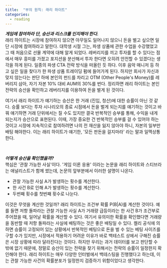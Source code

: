 ```yaml
---
title:  "부의 원칙: 래리 하이트"
categories:
  - reading
---
```


***게임에 참여하라 단, 승산과 리스크를 인지해야 한다.*** <br>
래리 하이트는 시장에 참여하지 않으면 아무일도 일어나지 않으니 돈을 벌고 싶으면 일단 시장에 참여하라고 말한다. 
대학생 시절 그는, 파생 상품에 관한 수업을 수강했었고 그 때 처음으로 선물 계약에 대해 알게 되었다. 레버리지를 
끼고 투자를 할 수 있다는 점에서 매우 흥미를 가졌고 포지션을 분산해서 투자 한다면 오히려 안전할 수 있겠다는 
생각을 하게 된다. 일종의 파생 CTA 전략 방식을 떠올린 듯 하다. 이후 음악 매니저 등 하고 싶은 일을 찾다가 
한 파생 상품 트레이딩 펌에 들어가게 된다. 하지만 회사가 자신과 맞지 않는다는 판단 하에 본인의 펀드를 차리고 
OTM (Other People's Money)를 레버리지 삼아, 자기 자본 10% 대비 AUM의 30%를 번다. 정리하면 
래리 하이트는 본인 전략의 승산을 확인하고 레버리지를 이용하여 돈을 벌게 된 것이다.

여기서 래리 하이트가 얘기하는 승산은 한 거래 (진입, 청산)에 대한 승률이 아닌 것 같다. 승률 보다는 투자 시나리오의 
종료 시점에서 돈을 벌게 되는지를 얘기하는 것이고 바꿔 얘기하면 거래 단위에서는 질 수도 있지만 결국 반복적인 승부를 
통해, 수익을 내게 되는지가 승산으로 표현된다. 이때, 가장 중요한 건 반복적인 승부를 걸 수 있어야 하는 것이고 시장에 
지속적으로 참여하려면 나의 전 재산을 잃지 않아야 하니, 자본의 일부만 배팅 해야한다. 이는 래리 하이트가 얘기한, 
'모든 판돈을 걸지마라' 라는 말과 일맥상통한다.  

<br>

***어떻게 승산을 확인했을까?***<br>
핵심은 '관찰 가능한 사실'이다. '게임 이론 응용' 이라는 논문을 래리 하이트와 스티브라는 애널리스트가 함께 썼는데,
논문의 앞부분에서 이러한 설명이 나온다. <br>
  - 관찰 가능한 사실 A가 발생하는 횟수를 계산한다. 
  - 한 사건 B로 인해 A가 발생하는 횟수를 계산한다. 
  - 두번째 횟수를 첫번째 횟수로 나눈다. 

이것은 무엇을 계산한 것일까? 래리 하이트는 조건부 확률 P(B|A)를 계산한 것이다. 예를 들면 저항 돌파라는 관찰 가능한 사실 A가 
거래량 급등이라는 한 사건 B가 조건부로 주어졌을 때, 일어날 확률을 계산할 수 있다. 여기서 유의미한 확률을 확인했다면 거래량을 동반할 때 
저항 돌파라는 사실에 배팅하는 것은 좋은 배팅일 수 있다. 켈리 공식에 의하면 승률이 고정되어 있는 상황에서 반복적인 베팅으로 돈을 벌 수 있는 
베팅 사이즈를 구할 수가 있지만, 시장에서 적용하기 어려운 이유가 바로 백테스트 상에서 구해진 승률은 시장 상황에 따라 달라진다는 것이다. 
하지만 우리는 과거 데이터를 보고 판단할 수 밖에 없기 때문에, 정말로 승산이 있는 전략을 찾기 위해서는 전략의 승률이 일정한지 확인해야 한다. 
래리 하이트는 매우 다양한 인터벌에서 백테스팅을 진행했다고 하는데, 이는 관찰 가능한 사건의 확률분포가 일정한지 검증하기 위함이었다고 생각한다.    
 
